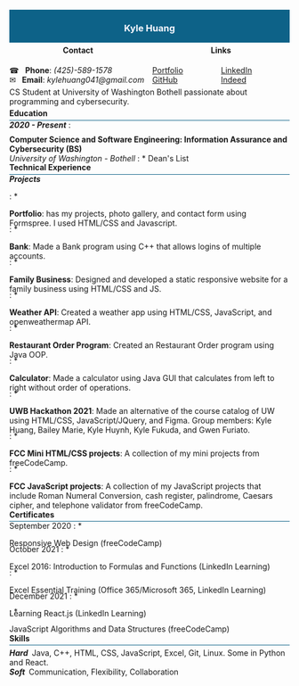 <div width="100%" height="100%" style="background: #0d6288; display: flex; justify-content: center; align-items: center;margin: -15px 0 -20px 0;">
    <h3 width="100%" height="100%" style="text-align: center; color: ghostwhite;">
        Kyle Huang
    </h3>
</div>

<div width="100%" height="100%" style="display: flex; justify-content: space-evenly; align-center: center;">
    <div style="width: 100%; height: 100%; margin-right: 10px; padding: 5px 0 10px 0;">
        <h4 style="text-align: center;">Contact</h4>
        <span>&#9742; &ensp;<b>Phone</b>: <em>(425)-589-1578</em></span><br>
        <span>&#9993;&ensp; <b>Email</b>: <em>kylehuang041@gmail.com</em></span>
    </div>
    <div style="width: 100%; height: 100%; display: flex; flex-direction: column; justify-content: center; padding: 5px 0;">
        <h4 style="text-align: center;">Links</h4>
        <div style="display: flex; flex-direction: row; width: 100%;
        height: 100%; justify-content: space-around;">
            <div style="width: 100%; height: 100%;">
                <a target="_blank" href="https://kylehuang041.github.io/Portfolio/">Portfolio</a><br>
                <a target="_blank" href="https://github.com/kylehuang041">GitHub</a><br>
            </div>
            <div style="width: 100%; height: 100%;">
                <a target="_blank" href="https://www.linkedin.com/in/kyle-huang-9492811ba/">LinkedIn</a><br>
                <a target="_blank" href="https://my.indeed.com/p/kyleh-r7behmb">Indeed</a><br>
            </div>
        </div>
    </div>
</div>

<p style="margin: -5px 0 -15px 0">CS Student at University of Washington Bothell passionate about programming and cybersecurity.</p>

#### Education

<hr style="background: #0d6288; margin: -15px 0 -15px 0;">

<b><i>2020 - Present</i></b>
: <p style="margin: -5px 0 -20px 0"><strong>Computer Science and Software Engineering: Information Assurance and Cybersecurity (BS)</strong><br><em>University of Washington - Bothell</em>
: * Dean's List</p>

#### Technical Experience

<hr style="background: #0d6288; margin: -15px 0 -15px 0;">

<strong><i>Projects</i></strong>

: * <p style="margin-bottom: -20px;"><b>Portfolio</b>: has my projects, photo gallery, and contact form using Formspree. I used HTML/CSS and Javascript.</p>

: * <p style="margin-bottom: -20px;"><b>Bank</b>: Made a Bank program using C++ that allows logins of multiple accounts.</p>

: * <p style="margin-bottom: -20px;"><b>Family Business</b>: Designed and developed a static responsive website for a family business using HTML/CSS and JS.</p>

: * <p style="margin-bottom: -20px;"><b>Weather API</b>: Created a weather app using HTML/CSS, JavaScript, and openweathermap API.</p>

: * <p style="margin-bottom: -20px;"><b>Restaurant Order Program</b>: Created an Restaurant Order program using Java OOP.</p>

: * <p style="margin-bottom: -20px;"><b>Calculator</b>: Made a calculator using Java GUI that calculates from left to right without order of operations.</p>

: * <p style="margin-bottom: -20px;"><b>UWB Hackathon 2021</b>: Made an alternative of the course catalog of UW using HTML/CSS, JavaScript/JQuery, and Figma. Group members: Kyle Huang, Bailey Marie, Kyle Huynh, Kyle Fukuda, and Gwen Furiato.</p>

: * <p style="margin-bottom: -20px;"><b>FCC Mini HTML/CSS projects</b>: A collection of my mini projects from freeCodeCamp.</p>

: * <p style="margin-bottom: -20px;"><b>FCC JavaScript projects</b>: A collection of my JavaScript projects that include Roman Numeral Conversion, cash register, palindrome, Caesars cipher, and telephone validator from freeCodeCamp.</p>

#### Certificates

<hr style="background: #0d6288; margin: -15px 0 -15px 0;">
<!--<hr style="background: #0d6288; margin: -15px 0 0 0;">-->

September 2020
: * <p style="margin-bottom: -20px;">Responsive Web Design (freeCodeCamp)</p>
<!--<p style="margin-bottom: -15px;"><b><em>September 2020</em></b>&ensp;Responsive Web Design (freeCodeCamp)</p>-->

October 2021
: * <p style="margin-bottom: -20px;">Excel 2016: Introduction to Formulas and Functions (LinkedIn Learning)</p>

: * <p style="margin-bottom: -20px;">Excel Essential Training (Office 365/Microsoft 365, LinkedIn Learning)</p>

December 2021
: * <p style="margin-bottom: -20px;">Learning React.js (LinkedIn Learning)</p>
: * <p style="margin-bottom: -20px;">JavaScript Algorithms and Data Structures (freeCodeCamp)</p>

#### Skills
<hr style="background: #0d6288; margin: -15px 0 5px 0;">

<p style="margin: 0px;"><strong><i>Hard</i></strong>&ensp;Java, C++, HTML, CSS, JavaScript, Excel, Git, Linux. Some in Python and React.</p>

<p style="margin: 0;"><strong><i>Soft</i></strong>&ensp;Communication, Flexibility, Collaboration</p>